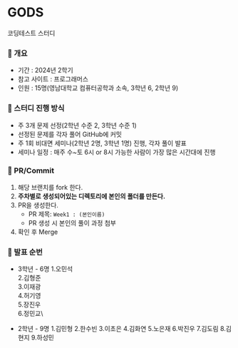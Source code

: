 # GODS
코딩테스트 스터디

### 📌 개요

- 기간 : 2024년 2학기
- 참고 사이트 : 프로그래머스
- 인원 : 15명(영남대학교 컴퓨터공학과 소속, 3학년 6, 2학년 9)


### 📌 스터디 진행 방식

- 주 3개 문제 선정(2학년 수준 2, 3학년 수준 1)
- 선정된 문제를 각자 풀어 GitHub에 커밋
- 주 1회 비대면 세미나(2학년 2명, 3학년 1명) 진행, 각자 풀이 발표
- 세미나 일정 : 매주 수~토 6시 or 8시 가능한 사람이 가장 많은 시간대에 진행

### 📌 PR/Commit
1. 해당 브랜치를 fork 한다.
2. **주차별로 생성되어있는 디렉토리에 본인의 폴더를 만든다.**
3. PR을 생성한다.
    - PR 제목: `Week1 : (본인이름)`
    - PR 생성 시 본인의 풀이 과정 첨부
4. 확인 후 Merge


### 📌 발표 순번

- 3학년 - 6명
 1.오민석\
 2.김형준\
 3.이재광\
 4.허기영\
 5.장진우\
 6.정민교\

- 2학년 - 9명
 1.김민형
 2.한수빈
 3.이초은
 4.김화연
 5.노은재
 6.박진우
 7.김도림 
 8.김현지
 9.하성민
